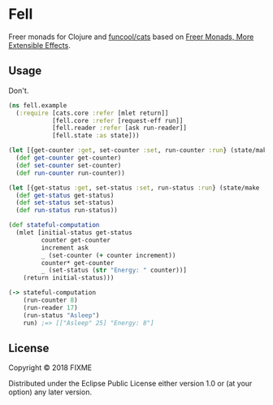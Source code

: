 # Fell

Freer monads for Clojure and [funcool/cats](http://funcool.github.io/cats/latest/) based on
[Freer Monads, More Extensible Effects](http://okmij.org/ftp/Haskell/extensible/more.pdf).

## Usage

Don't.

```clojure
(ns fell.example
  (:require [cats.core :refer [mlet return]]
            [fell.core :refer [request-eff run]]
            [fell.reader :refer [ask run-reader]]
            [fell.state :as state]))

(let [{get-counter :get, set-counter :set, run-counter :run} (state/make ::counter)]
  (def get-counter get-counter)
  (def set-counter set-counter)
  (def run-counter run-counter))

(let [{get-status :get, set-status :set, run-status :run} (state/make ::status)]
  (def get-status get-status)
  (def set-status set-status)
  (def run-status run-status))

(def stateful-computation
  (mlet [initial-status get-status
         counter get-counter
         increment ask
         _ (set-counter (+ counter increment))
         counter* get-counter
         _ (set-status (str "Energy: " counter))]
    (return initial-status)))

(-> stateful-computation
    (run-counter 8)
    (run-reader 17)
    (run-status "Asleep")
    run) ;=> [["Asleep" 25] "Energy: 8"]
```

## License

Copyright © 2018 FIXME

Distributed under the Eclipse Public License either version 1.0 or (at
your option) any later version.
